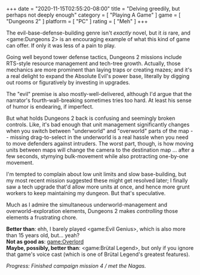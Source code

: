 +++
date = "2020-11-15T02:55:20-08:00"
title = "Delving greedily, but perhaps not deeply enough"
category = [ "Playing A Game" ]
game = [ "Dungeons 2" ]
platform = [ "PC" ]
rating = [ "Meh" ]
+++

The evil-base-defense-building genre isn't <i>exactly</i> novel, but it <i>is</i> rare, and <game:Dungeons 2> is an encouraging example of what this kind of game can offer.  If only it was less of a pain to play.

Going well beyond tower defense tactics, Dungeons 2 missions include RTS-style resource management and tech-tree growth.  Actually, those mechanics are more prominent than laying traps or creating mazes; and it's a real delight to expand the Absolute Evil's power base, literally by digging out rooms or figuratively by investing in upgrades.

The "evil" premise is also mostly-well-delivered, although I'd argue that the narrator's fourth-wall-breaking sometimes tries too hard.  At least his sense of humor is endearing, if imperfect.

But what holds Dungeons 2 back is confusing and seemingly broken controls.  Like, it's bad enough that unit management significantly changes when you switch between "underworld" and "overworld" parts of the map -- missing drag-to-select in the underworld is a real hassle when you need to move defenders against intruders.  The worst part, though, is how moving units between maps will change the camera to the destination map ... after a few seconds, stymying bulk-movement while also protracting one-by-one movement.

I'm tempted to complain about low unit limits and slow base-building, but my most recent mission suggested these might get resolved later; I finally saw a tech upgrade that'd allow more units at once, and hence more grunt workers to keep maintaining my dungeon.  But that's speculative.

Much as I admire the simultaneous underworld-management and overworld-exploration elements, Dungeons 2 makes <i>controlling</i> those elements a frustrating chore.

<b>Better than</b>: ehh, I barely played <game:Evil Genius>, which is also more than 15 years old, but... yeah?  
<b>Not as good as</b>: <game:Overlord>  
<b>Maybe, possibly, better than</b>: <game:Brütal Legend>, but only if you ignore that game's voice cast (which is one of Brütal Legend's greatest features).

<i>Progress: Finished campaign mission 4 / met the Nagas.</i>
